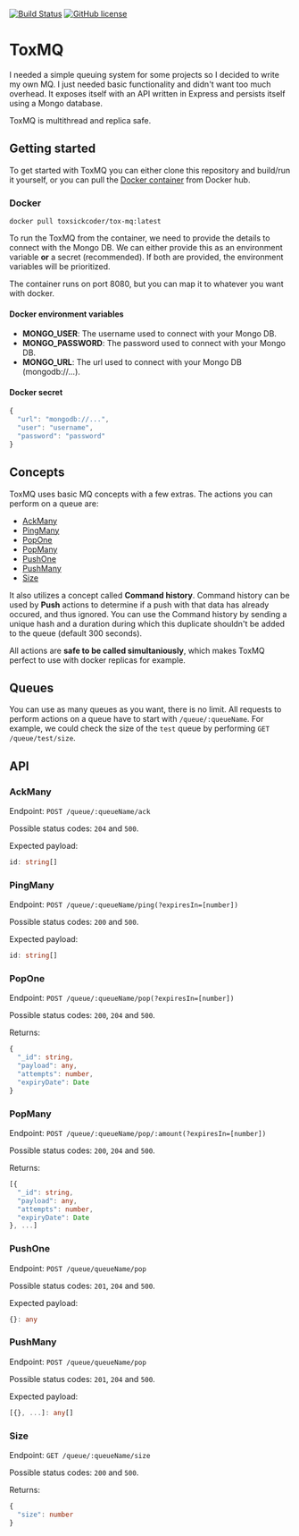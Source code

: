 [![Build Status](https://travis-ci.com/toxsickcoder/tox-mq.svg?branch=master)](https://travis-ci.com/toxsickcoder/tox-mq)
[![GitHub license](https://img.shields.io/github/license/toxsickcoder/node-typescript-starter.svg)](https://github.com/toxsickcoder/node-typescript-starter/blob/master/LICENSE)

# ToxMQ

I needed a simple queuing system for some projects so I decided to write my own MQ. I just needed basic functionality and didn't want too much overhead. It exposes itself with an API written in Express and persists itself using a Mongo database.

ToxMQ is multithread and replica safe.

## Getting started

To get started with ToxMQ you can either clone this repository and build/run it yourself, or you can pull the [Docker container](https://cloud.docker.com/u/toxsickcoder/repository/docker/toxsickcoder/tox-mq) from Docker hub.

### Docker

`docker pull toxsickcoder/tox-mq:latest`

To run the ToxMQ from the container, we need to provide the details to connect with the Mongo DB. We can either provide this as an environment variable **or** a secret (recommended). If both are provided, the environment variables will be prioritized.

The container runs on port 8080, but you can map it to whatever you want with docker.

#### Docker environment variables

- **MONGO_USER**: The username used to connect with your Mongo DB.
- **MONGO_PASSWORD**: The password used to connect with your Mongo DB.
- **MONGO_URL**: The url used to connect with your Mongo DB (mongodb://...).

#### Docker secret

```ts
{
  "url": "mongodb://...",
  "user": "username",
  "password": "password"
}
```

## Concepts

ToxMQ uses basic MQ concepts with a few extras. The actions you can perform on a queue are:

- [AckMany](#ackmany)
- [PingMany](#pingmany)
- [PopOne](#popone)
- [PopMany](#popmany)
- [PushOne](#pushone)
- [PushMany](#pushmany)
- [Size](#size)

It also utilizes a concept called **Command history**. Command history can be used by **Push** actions to determine if a push with that data has already occured, and thus ignored. You can use the Command history by sending a unique hash and a duration during which this duplicate shouldn't be added to the queue (default 300 seconds).

All actions are **safe to be called simultaniously**, which makes ToxMQ perfect to use with docker replicas for example.

## Queues

You can use as many queues as you want, there is no limit. All requests to perform actions on a queue have to start with `/queue/:queueName`. For example, we could check the size of the `test` queue by performing `GET /queue/test/size`.

## API

### AckMany

Endpoint: `POST /queue/:queueName/ack`

Possible status codes: `204` and `500`.

Expected payload:

```ts
id: string[]
```

### PingMany

Endpoint: `POST /queue/:queueName/ping(?expiresIn=[number])`

Possible status codes: `200` and `500`.

Expected payload:

```ts
id: string[]
```

### PopOne

Endpoint: `POST /queue/:queueName/pop(?expiresIn=[number])`

Possible status codes: `200`, `204` and `500`.

Returns:

```ts
{
  "_id": string,
  "payload": any,
  "attempts": number,
  "expiryDate": Date
}
```

### PopMany

Endpoint: `POST /queue/:queueName/pop/:amount(?expiresIn=[number])`

Possible status codes: `200`, `204` and `500`.

Returns:

```ts
[{
  "_id": string,
  "payload": any,
  "attempts": number,
  "expiryDate": Date
}, ...]
```

### PushOne

Endpoint: `POST /queue/queueName/pop`

Possible status codes: `201`, `204` and `500`.

Expected payload:

```ts
{}: any
```

### PushMany

Endpoint: `POST /queue/queueName/pop`

Possible status codes: `201`, `204` and `500`.

Expected payload:

```ts
[{}, ...]: any[]
```

### Size

Endpoint: `GET /queue/:queueName/size`

Possible status codes: `200` and `500`.

Returns:

```ts
{
  "size": number
}
```
